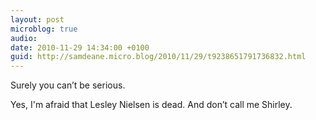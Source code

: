 ```yaml
---
layout: post
microblog: true
audio: 
date: 2010-11-29 14:34:00 +0100
guid: http://samdeane.micro.blog/2010/11/29/t9238651791736832.html
---
```

Surely you can’t be serious. 

Yes, I'm afraid that Lesley Nielsen is dead. And don’t call me Shirley.

